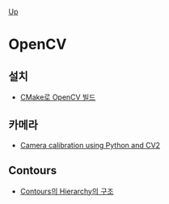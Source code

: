 [Up](../index.md)

# OpenCV

## 설치

- [CMake로 OpenCV 빌드](build_opencv_with_cmake.md)

## 카메라

- [Camera calibration using Python and CV2](camera_calibration_using_python_and_cv2.md)

## Contours

- [Contours의 Hierarchy의 구조](contours_hierarchy.md)

